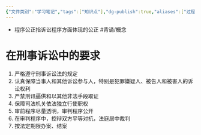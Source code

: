```yaml
---
{"文件类别":"学习笔记","tags":["知识点"],"dg-publish":true,"aliases":["过程公正"],"permalink":"/学习笔记/知识点cheese/程序公正/","dgPassFrontmatter":true}
---
```


- 程序公正指诉讼程序方面体现的公正 #背诵/概念 
# 在刑事诉讼中的要求
1. 严格遵守刑事诉讼法的规定
2. 认真保障当事人和其他诉讼参与人，特别是犯罪嫌疑人、被告人和被害人的诉讼权利
3. 严禁刑讯逼供和以其他非法手段取证
4. 保障司法机关依法独立行使职权
5. 审前程序尽量透明，审判程序公开
6. 在审判程序中，控辩双方平等对抗，法庭居中裁判
7. 按法定期限办案、结案